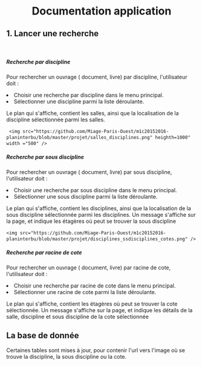 <h1 align="center"> Documentation application </h1>
<h2> 1. Lancer une recherche </h2>
</br>
<h5> Recherche par discipline </h5>
<p> 
Pour rechercher un ouvrage ( document, livre) par discipline, l'utilisateur doit :

<li> Choisir une recherche par discipline dans le menu principal. </li>
<li> Sélectionner une discipline parmi la liste déroulante. </li>
</ul>

Le plan qui s'affiche, contient les salles, ainsi que la localisation de la discipline sélectionnée parmi les salles.
</p>
 
        
     <img src="https://github.com/Miage-Paris-Ouest/m1c20152016-planinterbu/blob/master/projet/salles_disciplines.png" heighth=1000" width ="500" />
        
        
<h5> Recherche par sous discipline </h5>
<p> 
Pour rechercher un ouvrage ( document, livre) par sous discipline, l'utilisateur doit :

<li> Choisir une recherche par sous discipline dans le menu principal. </li>
<li> Sélectionner une sous discipline parmi la liste déroulante. </li>
</ul>

Le plan qui s'affiche, contient les disciplines, ainsi que la localisation de la sous discipline sélectionnée parmi les disciplines.
Un message s'affiche sur la page, et indique les étagères où peut se trouver la sous discipline
</p>
 <p>
        
    <img src="https://github.com/Miage-Paris-Ouest/m1c20152016-planinterbu/blob/master/projet/disciplines_ssdisciplines_cotes.png" />
 </p>
 
 
 <h5> Recherche par racine de cote </h5>
<p> 
Pour rechercher un ouvrage ( document, livre) par racine de cote, l'utilisateur doit :

<li> Choisir une recherche par racine de cote dans le menu principal. </li>
<li> Sélectionner une racine de cote parmi la liste déroulante. </li>
</ul>

Le plan qui s'affiche, contient les étagères où peut se trouver la cote sélectionnée.
Un message s'affiche sur la page, et indique les détails de la salle, discipline et sous discipline de la cote sélectionnée
</p>

  <h2>La base de donnée </h2>
  Certaines tables sont mises à jour, pour contenir l'url vers l'image où se trouve la discipline, la sous discipline ou la cote.
  
